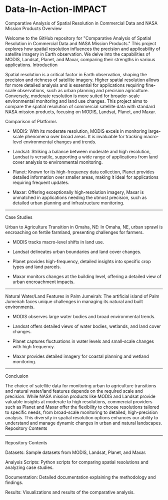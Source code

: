 # Data-In-Action-IMPACT

Comparative Analysis of Spatial Resolution in Commercial Data and NASA Mission Products
Overview

Welcome to the GitHub repository for "Comparative Analysis of Spatial Resolution in Commercial Data and NASA Mission Products." This project explores how spatial resolution influences the precision and applicability of satellite imagery in Earth observation. We delve into the capabilities of MODIS, Landsat, Planet, and Maxar, comparing their strengths in various applications.
Introduction

Spatial resolution is a critical factor in Earth observation, shaping the precision and richness of satellite imagery. Higher spatial resolution allows for more detailed analysis and is essential for applications requiring fine-scale observations, such as urban planning and precision agriculture. Conversely, moderate resolution is more suited for broader-scale environmental monitoring and land use changes. This project aims to compare the spatial resolution of commercial satellite data with standard NASA mission products, focusing on MODIS, Landsat, Planet, and Maxar.

Comparison of Platforms


- MODIS: With its moderate resolution, MODIS excels in monitoring large-scale phenomena over broad areas. It is invaluable for tracking macro-level environmental changes and trends.

- Landsat: Striking a balance between moderate and high resolution, Landsat is versatile, supporting a wide range of applications from land cover analysis to environmental monitoring.

- Planet: Known for its high-frequency data collection, Planet provides detailed information over smaller areas, making it ideal for applications requiring frequent updates.

- Maxar: Offering exceptionally high-resolution imagery, Maxar is unmatched in applications needing the utmost precision, such as detailed urban planning and infrastructure monitoring.

-----------------------------------------------------------------------------------------------------------------------

Case Studies

  Urban to Agriculture Transition in Omaha, NE:
  In Omaha, NE, urban sprawl is encroaching on fertile farmland, presenting challenges for farmers.
        
  - MODIS tracks macro-level shifts in land use.
        
  - Landsat delineates urban boundaries and land cover changes.
        
  - Planet provides high-frequency, detailed insights into specific crop types and land parcels.
        
  - Maxar monitors changes at the building level, offering a detailed view of urban encroachment impacts.

  -------------------------------------------------------------------------------------------------

  Natural Water/Land Features in Palm Jumeirah:
  The artificial island of Palm Jumeirah faces unique challenges in managing its natural and built environments.
        
  - MODIS observes large water bodies and broad environmental trends.
  
  - Landsat offers detailed views of water bodies, wetlands, and land cover changes.
  
  - Planet captures fluctuations in water levels and small-scale changes with high frequency.
  
  - Maxar provides detailed imagery for coastal planning and wetland monitoring.

  ------------------------------------------------------------------------------------------------

Conclusion

The choice of satellite data for monitoring urban to agriculture transitions and natural water/land features depends on the required scale and precision. While NASA mission products like MODIS and Landsat provide valuable insights at moderate to high resolutions, commercial providers such as Planet and Maxar offer the flexibility to choose resolutions tailored to specific needs, from broad-scale monitoring to detailed, high-precision analysis. This diversity in spatial resolution options enhances our ability to understand and manage dynamic changes in urban and natural landscapes.
Repository Contents

-------------------------------------------------------------------------------------------------
Repository Contents

Datasets: Sample datasets from MODIS, Landsat, Planet, and Maxar.

Analysis Scripts: Python scripts for comparing spatial resolutions and analyzing case studies.

Documentation: Detailed documentation explaining the methodology and findings.
    
Results: Visualizations and results of the comparative analysis.
